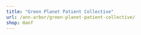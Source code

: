 ```yaml
---
title: "Green Planet Patient Collective"
url: /ann-arbor/green-planet-patient-collective/
shop: Hanf
---
```

